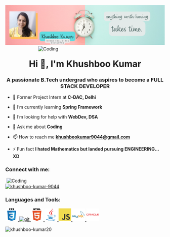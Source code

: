 ![MasterHead](https://github.com/khushboo-kumar20/khushboo-kumar20/blob/df3a0852d5d94ab1932e4af807d273960c8f2e2b/My_GitHub_Banner.png)
<img align="right" alt="Coding" width="400" src="https://cdn.dribbble.com/users/2646423/screenshots/5507196/computer.gif">
<h1 align="center">Hi 👋, I'm Khushboo Kumar</h1>
<h3 align="center">A passionate B.Tech undergrad who aspires to become a FULL STACK DEVELOPER</h3>

- 🔭 Former Project Intern at **C-DAC, Delhi**

- 🌱 I’m currently learning **Spring Framework**

- 🤝 I’m looking for help with **WebDev, DSA**

- 💬 Ask me about **Coding**

- 📫 How to reach me **khushbookumar9044@gmail.com**

- ⚡ Fun fact **I hated Mathematics but landed pursuing ENGINEERING... XD**

<h3 align="left">Connect with me:</h3>
<img align="right" alt="Coding" width="500" src="https://cdn.dribbble.com/users/2448553/screenshots/15062030/media/dd85253300b1965a729109c12b8c79e1.png">
<p align="left">
<a href="https://linkedin.com/in/khushboo-kumar-9044" target="blank"><img align="center" src="https://raw.githubusercontent.com/rahuldkjain/github-profile-readme-generator/master/src/images/icons/Social/linked-in-alt.svg" alt="khushboo-kumar-9044" height="30" width="40" /></a>
<!--<a href="https://www.leetcode.com/khushboo_431" target="blank"><img align="center" src="https://raw.githubusercontent.com/rahuldkjain/github-profile-readme-generator/master/src/images/icons/Social/leet-code.svg" alt="khushboo_431" height="30" width="40" /></a>
</p>-->

<h3 align="left">Languages and Tools:</h3>
<p align="left"> <a href="https://www.w3schools.com/css/" target="_blank" rel="noreferrer"> <img src="https://raw.githubusercontent.com/devicons/devicon/master/icons/css3/css3-original-wordmark.svg" alt="css3" width="40" height="40"/> </a> <a href="https://git-scm.com/" target="_blank" rel="noreferrer"> <img src="https://www.vectorlogo.zone/logos/git-scm/git-scm-icon.svg" alt="git" width="40" height="40"/> </a> <a href="https://www.w3.org/html/" target="_blank" rel="noreferrer"> <img src="https://raw.githubusercontent.com/devicons/devicon/master/icons/html5/html5-original-wordmark.svg" alt="html5" width="40" height="40"/> </a> <a href="https://www.java.com" target="_blank" rel="noreferrer"> <img src="https://raw.githubusercontent.com/devicons/devicon/master/icons/java/java-original.svg" alt="java" width="40" height="40"/> </a> <a href="https://developer.mozilla.org/en-US/docs/Web/JavaScript" target="_blank" rel="noreferrer"> <img src="https://raw.githubusercontent.com/devicons/devicon/master/icons/javascript/javascript-original.svg" alt="javascript" width="40" height="40"/> </a> <a href="https://www.mysql.com/" target="_blank" rel="noreferrer"> <img src="https://raw.githubusercontent.com/devicons/devicon/master/icons/mysql/mysql-original-wordmark.svg" alt="mysql" width="40" height="40"/> </a> <a href="https://www.oracle.com/" target="_blank" rel="noreferrer"> <img src="https://raw.githubusercontent.com/devicons/devicon/master/icons/oracle/oracle-original.svg" alt="oracle" width="40" height="40"/> </a> </p>

<p><img align="center" src="https://github-readme-stats.vercel.app/api/top-langs?username=khushboo-kumar20&show_icons=true&locale=en&layout=compact" alt="khushboo-kumar20" /></p>

